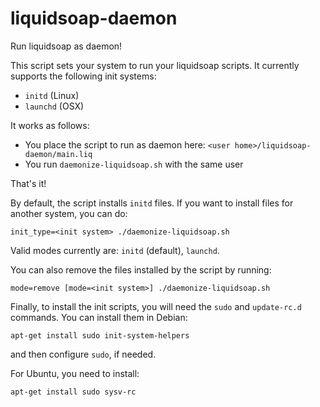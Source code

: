 # liquidsoap-daemon

Run liquidsoap as daemon!

This script sets your system to run your liquidsoap scripts. It currently supports the following init systems:
* `initd` (Linux)
* `launchd` (OSX)

It works as follows:

* You place the script to run as daemon here: `<user home>/liquidsoap-daemon/main.liq`
* You run `daemonize-liquidsoap.sh` with the same user

That's it!

By default, the script installs `initd` files. If you want to install files for another system, you can do:
```
init_type=<init system> ./daemonize-liquidsoap.sh
```
Valid modes currently are: `initd` (default), `launchd`.

You can also remove the files installed by the script by running:
```
mode=remove [mode=<init system>] ./daemonize-liquidsoap.sh
```

Finally, to install the init scripts, you will need the `sudo` and `update-rc.d` commands.
You can install them in Debian:
```
apt-get install sudo init-system-helpers
```
and then configure `sudo`, if needed.

For Ubuntu, you need to install:
```
apt-get install sudo sysv-rc
```
